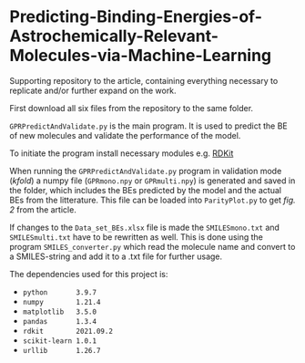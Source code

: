 # Predicting-Binding-Energies-of-Astrochemically-Relevant-Molecules-via-Machine-Learning
Supporting repository to the article, containing everything necessary to replicate and/or further expand on the work.

First download all six files from the repository to the same folder. 

`GPRPredictAndValidate.py` is the main program. It is used to predict the BE of new molecules and validate the performance of the model.

To initiate the program install necessary modules e.g. [RDKit](https://www.rdkit.org/docs/Install.html)

When running the `GPRPredictAndValidate.py` program in validation mode (_kfold_) a numpy file (`GPRmono.npy` or `GPRmulti.npy`) is generated and saved in the folder, which includes the BEs predicted by the model and the actual BEs from the litterature. This file can be loaded into `ParityPlot.py` to get _fig. 2_ from the article.

If changes to the `Data_set_BEs.xlsx` file is made the `SMILESmono.txt` and `SMILESmulti.txt` have to be rewritten as well. This is done using the program `SMILES_converter.py` which read the molecule name and convert to a SMILES-string and add it to a .txt file for further usage.

The dependencies used for this project is:
- `python       3.9.7`
- `numpy        1.21.4`
- `matplotlib   3.5.0`
- `pandas       1.3.4`
- `rdkit        2021.09.2`
- `scikit-learn 1.0.1`
- `urllib       1.26.7`
